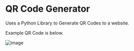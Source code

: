 # QR Code Generator
Uses a Python Library to Generate QR Codes to a website.


Example QR Code is below.

![image](https://user-images.githubusercontent.com/65930700/115126303-ac9e5a80-9f93-11eb-9d50-34b83903abc5.png)
